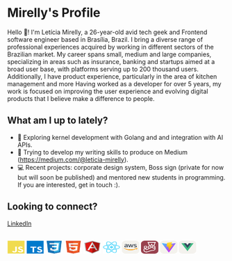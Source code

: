 # Mirelly's Profile

Hello 👋! I'm Letícia Mirelly, a 26-year-old avid tech geek and Frontend software engineer based in Brasília, Brazil. I bring a diverse range of professional experiences acquired by working in different sectors of the Brazilian market. My career spans small, medium and large companies, specializing in areas such as insurance, banking and startups aimed at a broad user base, with platforms serving up to 200 thousand users. Additionally, I have product experience, particularly in the area of ​​kitchen management and more
Having worked as a developer for over 5 years, my work is focused on improving the user experience and evolving digital products that I believe make a difference to people.

## What am I up to lately?

- 🔭 Exploring kernel development with Golang and and integration with AI APIs.
- 🌱 Trying to develop my writing skills to produce on Medium (https://medium.com/@leticia-mirelly).
- 💻 Recent projects: corporate design system, Boss sign (private for now but will soon be published) and mentored new students in programming. If you are interested, get in touch :).

## Looking to connect?

[LinkedIn](https://www.linkedin.com/in/leticiamirelly/)

<div style="display: inline_block">
 <br/>
  <img align="center" alt="icon-Js" height="30" width="40" src="https://raw.githubusercontent.com/devicons/devicon/master/icons/javascript/javascript-plain.svg">
  <img align="center" alt="icon-Ts" height="30" width="40" src="https://raw.githubusercontent.com/devicons/devicon/master/icons/typescript/typescript-plain.svg">
  <img align="center" alt="icon-CSS" height="30" width="40" src="https://raw.githubusercontent.com/devicons/devicon/master/icons/css3/css3-original.svg">
  <img align="center" alt="icon-HTML" height="30" width="40" src="https://raw.githubusercontent.com/devicons/devicon/master/icons/html5/html5-original.svg">
  <img align="center" alt="icon-nodejs" height="30" width="40" src="https://raw.githubusercontent.com/devicons/devicon/master/icons/angularjs/angularjs-original.svg">
  <img align="center" alt="icon-React" height="30" width="40" src="https://raw.githubusercontent.com/devicons/devicon/master/icons/react/react-original.svg">
  <img align="center" alt="icon-AWS" height="30" width="40" src="https://github.com/tandpfun/skill-icons/blob/main/icons/AWS-Light.svg">
  <img align="center" alt="icon-Jest" height="30" width="40" src="https://github.com/tandpfun/skill-icons/blob/main/icons/Jest.svg">
  <img align="center" alt="icon-Vite" height="30" width="40" src="https://github.com/tandpfun/skill-icons/blob/main/icons/Vite-Light.svg">
   <img align="center" alt="icon-Vuejs" height="30" width="40" src="https://github.com/tandpfun/skill-icons/blob/main/icons/VueJS-Light.svg">

</div>
<br/>

















